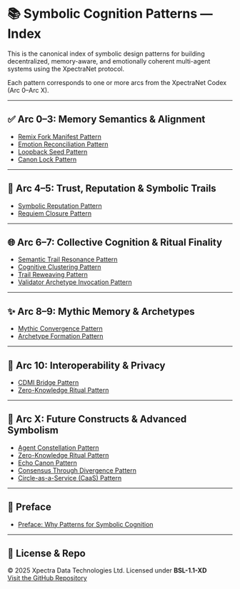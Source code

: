 # 📚 Symbolic Cognition Patterns — Index

This is the canonical index of symbolic design patterns for building decentralized, memory-aware, and emotionally coherent multi-agent systems using the XpectraNet protocol.

Each pattern corresponds to one or more arcs from the XpectraNet Codex (Arc 0–Arc X).

---

## ✅ Arc 0–3: Memory Semantics & Alignment

- [Remix Fork Manifest Pattern](remix_fork_manifest_pattern.md)
- [Emotion Reconciliation Pattern](emotion_reconciliation_pattern.md)
- [Loopback Seed Pattern](loopback_seed_pattern.md)
- [Canon Lock Pattern](canon_lock_pattern.md)

---

## 🧠 Arc 4–5: Trust, Reputation & Symbolic Trails

- [Symbolic Reputation Pattern](symbolic_reputation_pattern.md)
- [Requiem Closure Pattern](requiem_closure_pattern.md)

---

## 🌐 Arc 6–7: Collective Cognition & Ritual Finality

- [Semantic Trail Resonance Pattern](semantic_trail_resonance_pattern.md)
- [Cognitive Clustering Pattern](cognitive_clustering_pattern.md)
- [Trail Reweaving Pattern](trail_reweaving_pattern.md)
- [Validator Archetype Invocation Pattern](validator_archetype_invocation_pattern.md)

---

## ✨ Arc 8–9: Mythic Memory & Archetypes

- [Mythic Convergence Pattern](mythic_convergence_pattern.md)
- [Archetype Formation Pattern](archetype_formation_pattern.md)

---

## 🔐 Arc 10: Interoperability & Privacy

- [CDMI Bridge Pattern](cdmi_bridge_pattern.md)
- [Zero-Knowledge Ritual Pattern](zero_knowledge_ritual_pattern.md)

---

## 🌌 Arc X: Future Constructs & Advanced Symbolism

- [Agent Constellation Pattern](agent_constellation_pattern.md)
- [Zero-Knowledge Ritual Pattern](zero_knowledge_ritual_pattern.md)
- [Echo Canon Pattern](echo_canon_pattern.md)
- [Consensus Through Divergence Pattern](consensus_through_divergence_pattern.md)
- [Circle-as-a-Service (CaaS) Pattern](circle_as_a_service_pattern.md)

---

## 🧾 Preface

- [Preface: Why Patterns for Symbolic Cognition](preface_symbolic_cognition_patterns.md)

---

## 🔗 License & Repo

© 2025 Xpectra Data Technologies Ltd. Licensed under **BSL-1.1-XD**  
[Visit the GitHub Repository](https://github.com/XpectraNet/patterns)
